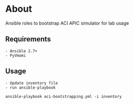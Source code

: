 About
=========

Ansible roles to bootstrap ACI APIC simulator for lab usage

Requirements
------------

	- Ansible 2.7+
	- PyVmomi

Usage
------------

	- Update inventory file
	- run ansible-playbook
```
ansible-playbook aci-bootstrapping.yml -i inventory
```
